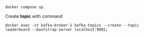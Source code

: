 `docker compose up`

Create **topic** with command

`docker exec -it kafka-broker-1 kafka-topics --create --topic leaderboard --bootstrap-server localhost:9092;  `
